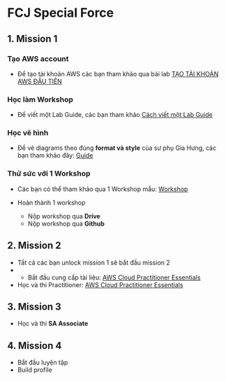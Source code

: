 # FCJ Special Force

## 1. Mission 1

### Tạo AWS account

- Để tạo tài khoản AWS các bạn tham khảo qua bài lab [TẠO TÀI KHOẢN AWS ĐẦU TIÊN](https://000001.awsstudygroup.com/vi/)

### Học làm Workshop

- Để viết một Lab Guide, các bạn tham khảo [Cách viết một Lab Guide](https://van-hoang-kha.github.io/How-to-Write-Lab-Guides/)

### Học vẽ hình

- Để vẽ diagrams theo đúng **format và style** của sư phụ Gia Hưng, các bạn tham khảo đây: [Guide](https://drive.google.com/drive/folders/1kstbB-NduVOatVd72p0uv7zj8bI1Mpow)

### Thử sức với 1 Workshop

- Các bạn có thể tham khảo qua 1 Workshop mẫu: [Workshop](https://drive.google.com/drive/folders/17Jcht8IffRSIBWWCd0XR8YGUWCgiPFwo?usp=sharing)

- Hoàn thành  1 workshop 

	- Nộp workshop qua **Drive** 
	- Nộp workshop qua **Github**

## 2. Mission 2

- Tất cả các bạn unlock mission 1 sẽ bắt đầu mission 2
- - Bắt đầu cung cấp tài liệu: [AWS Cloud Practitioner Essentials](https://cloudpractitioner.awsstudygroup.com/)
- Học và thi Practitioner: [AWS Cloud Practitioner Essentials](https://explore.skillbuilder.aws/learn/course/external/view/elearning/134/aws-cloud-practitioner-essentials?scr=detail) 

## 3. Mission 3

- Học và thi **SA Associate**

## 4. Mission 4

- Bắt đầu luyện tập
- Build profile


